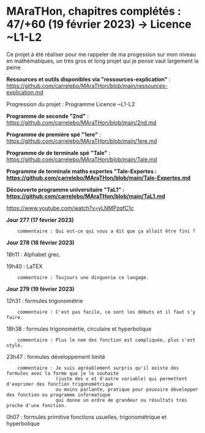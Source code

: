 # MAraTHon, chapitres complétés : 47/+60 (19 février 2023) -> Licence ~L1-L2

Ce projet à été réaliser pour me rappeler de ma progession sur mon niveau en mathématiques, un très gros et long projet qui je pense vaut largement la peine.

**Ressources et outils disponibles via "ressources-explication"** : https://github.com/carrelebo/MAraTHon/blob/main/ressources-explication.md

Progression du projet : Programme Licence ~L1-L2


**Programme de seconde "2nd"** : https://github.com/carrelebo/MAraTHon/blob/main/2nd.md

**Programme de première spé "1ere"** : https://github.com/carrelebo/MAraTHon/blob/main/1ere.md

**Programme de de terminale spé "Tale"** : https://github.com/carrelebo/MAraTHon/blob/main/Tale.md

**Programme de terminale maths expertes "Tale-Expertes : https://github.com/carrelebo/MAraTHon/blob/main/Tale-Expertes.md**

**Découverte programme universitaire "TaL1" : https://github.com/carrelebo/MAraTHon/blob/main/TaL1.md**

https://www.youtube.com/watch?v=yLNMPzqfC1c 

**Jour 277 (17 février 2023)**

        commentaire : Qui est-ce qui vous a dit que ça allait être fini ?
        
**Jour 278 (18 février 2023)**

18h11 : Alphabet grec.

19h40 : LaTEX 

        commentaire : Toujours une dinguerie ce langage.

**Jour 279 (19 février 2023)**

12h31 : formules trigonométrie

        commentaire : C'est pas facile, ce sont les débuts et il faut s'y faire.
        
18h38 : formules trigonomértie, circulaire et hyperbolique

        commentaire : Plus le nom des fonction est compliquée, plus c'est stylé.

23h47 : formules développement limité

        commentaire : Je suis agréablement surpris qu'il existe des formules avec la forme que je le souhaite
                      (juste des x et d'autre variable) qui permettent d'exprimer des fonction trigonométrique
                      ou moins parlante, pratique pour pouvoire développer des fonction ou programme informatique
                      qui donne un ordre de grandeur ou résultats très proche d'une fonction.
                      
0h07 : formules primitive fonctions usuelles, trigonométrique et hyperbolique
